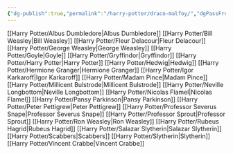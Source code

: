 ```yaml
---
{"dg-publish":true,"permalink":"/harry-potter/draco-malfoy/","dgPassFrontmatter":true}
---
```


[[Harry Potter/Albus Dumbledore\|Albus Dumbledore]]
[[Harry Potter/Bill Weasley\|Bill Weasley]]
[[Harry Potter/Fleur Delacour\|Fleur Delacour]]
[[Harry Potter/George Weasley\|George Weasley]]
[[Harry Potter/Goyle\|Goyle]]
[[Harry Potter/Gryffindor\|Gryffindor]]
[[Harry Potter/Harry Potter\|Harry Potter]]
[[Harry Potter/Hedwig\|Hedwig]]
[[Harry Potter/Hermione Granger\|Hermione Granger]]
[[Harry Potter/Igor Karkaroff\|Igor Karkaroff]]
[[Harry Potter/Madam Pince\|Madam Pince]]
[[Harry Potter/Millicent Bulstrode\|Millicent Bulstrode]]
[[Harry Potter/Neville Longbottom\|Neville Longbottom]]
[[Harry Potter/Nicolas Flamel\|Nicolas Flamel]]
[[Harry Potter/Pansy Parkinson\|Pansy Parkinson]]
[[Harry Potter/Peter Pettigrew\|Peter Pettigrew]]
[[Harry Potter/Professor Severus Snape\|Professor Severus Snape]]
[[Harry Potter/Professor Sprout\|Professor Sprout]]
[[Harry Potter/Ron Weasley\|Ron Weasley]]
[[Harry Potter/Rubeus Hagrid\|Rubeus Hagrid]]
[[Harry Potter/Salazar Slytherin\|Salazar Slytherin]]
[[Harry Potter/Scabbers\|Scabbers]]
[[Harry Potter/Slytherin\|Slytherin]]
[[Harry Potter/Vincent Crabbe\|Vincent Crabbe]]
